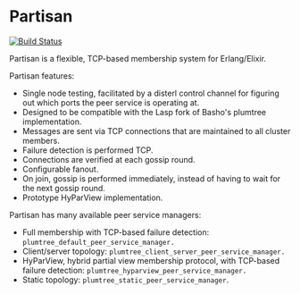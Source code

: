 Partisan
=======================================================

[![Build Status](https://travis-ci.org/lasp-lang/partisan.svg?branch=master)](https://travis-ci.org/lasp-lang/partisan)

Partisan is a flexible, TCP-based membership system for Erlang/Elixir.

Partisan features:

* Single node testing, facilitated by a disterl control channel for figuring out which ports the peer service is operating at.
* Designed to be compatible with the Lasp fork of Basho's plumtree implementation.
* Messages are sent via TCP connections that are maintained to all cluster members.
* Failure detection is performed TCP.
* Connections are verified at each gossip round.
* Configurable fanout.
* On join, gossip is performed immediately, instead of having to wait for the next gossip round.
* Prototype HyParView implementation.

Partisan has many available peer service managers:

* Full membership with TCP-based failure detection: `plumtree_default_peer_service_manager.`
* Client/server topology: `plumtree_client_server_peer_service_manager.`
* HyParView, hybrid partial view membership protocol, with TCP-based failure detection: `plumtree_hyparview_peer_service_manager.`
* Static topology: `plumtree_static_peer_service_manager`.
